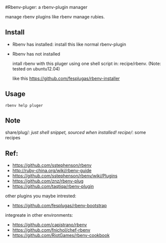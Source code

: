 #Rbenv-pluger: a rbenv-plugin manager

manage rbenv plugins like rbenv manage rubies.

## Install

* Rbenv has installed: install this like normal rbenv-plugin
* Rbenv has not installed

  intall rbenv with this pluger using one shell script in: recipe/rbenv. (Note: tested on ubuntu12.04)

  like this https://github.com/fesplugas/rbenv-installer

## Usage

  `rbenv help pluger`

## Note

  share/plug/*: just shell snippet, sourced when installed!
  recipe/*:     some recipes

## Ref:

* https://github.com/sstephenson/rbenv
* http://ruby-china.org/wiki/rbenv-guide
* https://github.com/sstephenson/rbenv/wiki/Plugins
* https://github.com/znz/rbenv-plug
* https://github.com/taqtiqa/rbenv-plugin

other plugins you maybe intrested:

* https://github.com/fesplugas/rbenv-bootstrap

integreate in other environments: 

* https://github.com/capistrano/rbenv
* https://github.com/fnichol/chef-rbenv
* https://github.com/RiotGames/rbenv-cookbook
